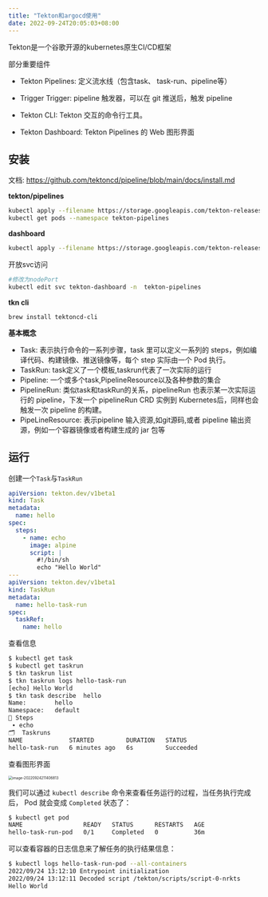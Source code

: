 ```yaml
---
title: "Tekton和argocd使用"
date: 2022-09-24T20:05:03+08:00
---
```


Tekton是一个谷歌开源的kubernetes原生CI/CD框架 

部分重要组件

- Tekton Pipelines:  定义流水线（包含task、 task-run、pipeline等）

- Trigger Trigger: pipeline 触发器，可以在 git 推送后，触发 pipeline

- Tekton CLI:  Tekton 交互的命令行工具。

- Tekton Dashboard: Tekton Pipelines 的 Web 图形界面

## 安装

文档: https://github.com/tektoncd/pipeline/blob/main/docs/install.md

**tekton/pipelines**

```bash
kubectl apply --filename https://storage.googleapis.com/tekton-releases/pipeline/latest/release.yaml
kubectl get pods --namespace tekton-pipelines
```

**dashboard**

```bash
kubectl apply --filename https://storage.googleapis.com/tekton-releases/dashboard/latest/tekton-dashboard-release.yaml
```

开放svc访问

```bash
#修改为nodePort
kubectl edit svc tekton-dashboard -n  tekton-pipelines 
```

**tkn cli**

```
brew install tektoncd-cli
```

**基本概念**

- Task: 表示执行命令的一系列步骤，task 里可以定义一系列的 steps，例如编译代码、构建镜像、推送镜像等，每个 step 实际由一个 Pod 执行。
- TaskRun: task定义了一个模板,taskrun代表了一次实际的运行
- Pipeline: 一个或多个task,PipelineResource以及各种参数的集合
- PipelineRun: 类似task和taskRun的关系，pipelineRun 也表示某一次实际运行的 pipeline，下发一个 pipelineRun CRD 实例到 Kubernetes后，同样也会触发一次 pipeline 的构建。
- PipeLineResource: 表示pipeline 输入资源,如git源码,或者 pipeline 输出资源，例如一个容器镜像或者构建生成的 jar 包等

## 运行

创建一个`Task`与`TaskRun`

```yaml
apiVersion: tekton.dev/v1beta1
kind: Task
metadata:
  name: hello
spec:
  steps:
    - name: echo
      image: alpine
      script: |
        #!/bin/sh
        echo "Hello World"
---
apiVersion: tekton.dev/v1beta1
kind: TaskRun
metadata:
  name: hello-task-run
spec:
  taskRef:
    name: hello
```

查看信息

```bash
$ kubectl get task
$ kubectl get taskrun
$ tkn taskrun list
$ tkn taskrun logs hello-task-run
[echo] Hello World
$ tkn task describe  hello
Name:        hello
Namespace:   default
🦶 Steps
 ∙ echo
🗂  Taskruns
NAME             STARTED         DURATION   STATUS
hello-task-run   6 minutes ago   6s         Succeeded
```

查看图形界面

<img src="http://inksnw.asuscomm.com:3001/blog/Tekton和argocd使用_0e87c8f1eecf273adae9217db1ba60e8.png" alt="image-20220924211406813" style="zoom: 50%;" />

我们可以通过 `kubectl describe` 命令来查看任务运行的过程，当任务执行完成后， Pod 就会变成 `Completed` 状态了：

```bash
$ kubectl get pod                        
NAME                 READY   STATUS      RESTARTS   AGE
hello-task-run-pod   0/1     Completed   0          36m
```

可以查看容器的日志信息来了解任务的执行结果信息：

```bash
$ kubectl logs hello-task-run-pod --all-containers
2022/09/24 13:12:10 Entrypoint initialization
2022/09/24 13:12:11 Decoded script /tekton/scripts/script-0-nrkts
Hello World
```

